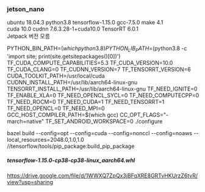 ### jetson_nano

ubuntu 18.04.3 python3.8 tensorflow-1.15.0 gcc-7.5.0 make 4.1 <br>
cuda 10.0 cudnn 7.6.3.28-1+cuda10.0 TensorRT 6.0.1 <br>
Jetpack 버전 모름 


PYTHON_BIN_PATH=$(which python3.8) PYTHON_LIB_PATH=$(python3.8 -c 'import site; print(site.getsitepackages()[0])') TF_CUDA_COMPUTE_CAPABILITIES=5.3 TF_CUDA_VERSION=10.0 TF_CUDA_CLANG=0 TF_CUDNN_VERSION=7 TF_TENSORRT_VERSION=6 CUDA_TOOLKIT_PATH=/usr/local/cuda CUDNN_INSTALL_PATH=/usr/lib/aarch64-linux-gnu TENSORRT_INSTALL_PATH=/usr/lib/aarch64-linux-gnu TF_NEED_IGNITE=0 TF_ENABLE_XLA=0 TF_NEED_OPENCL_SYCL=0 TF_NEED_COMPUTECPP=0 TF_NEED_ROCM=0 TF_NEED_CUDA=1 TF_NEED_TENSORRT=1 TF_NEED_OPENCL=0 TF_NEED_MPI=0 GCC_HOST_COMPILER_PATH=$(which gcc) CC_OPT_FLAGS="-march=native" TF_SET_ANDROID_WORKSPACE=0     ./configure


bazel build --config=opt --config=cuda --config=nonccl --config=noaws   --local_resources=2048.0,1.0,1.0     //tensorflow/tools/pip_package:build_pip_package



##### tensorflow-1.15.0-cp38-cp38-linux_aarch64.whl
https://drive.google.com/file/d/1WWXQ7ZpQx3jBFqXRE8GRTvHKUrzZ6tvR/view?usp=sharing

